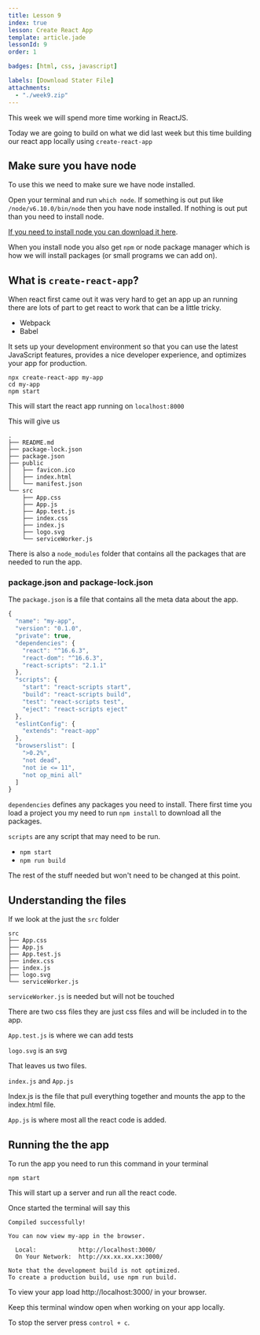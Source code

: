 ```yaml
---
title: Lesson 9
index: true
lesson: Create React App
template: article.jade
lessonId: 9
order: 1

badges: [html, css, javascript]

labels: [Download Stater File]
attachments:
  - "./week9.zip"
---
```


This week we will spend more time working in ReactJS.

<span class="more"></span>

Today we are going to build on what we did last week but this time building our react app locally using `create-react-app`

## Make sure you have node

To use this we need to make sure we have node installed.

Open your terminal and run `which node`.  If something is out put like `/node/v6.10.0/bin/node` then you have node installed.  If nothing is out put than you need to install node.

[If you need to install node you can download it here](https://nodejs.org/en/download/).

When you install node you also get `npm` or node package manager which is how we will install packages (or small programs we can add on).

## What is `create-react-app`?

When react first came out it was very hard to get an app up an running there are lots of part to get react to work that can be a little tricky.

* Webpack
* Babel

It sets up your development environment so that you can use the latest JavaScript features, provides a nice developer experience, and optimizes your app for production.

```shell
npx create-react-app my-app
cd my-app
npm start
```

This will start the react app running on `localhost:8000`

This will give us

```shell
.
├── README.md
├── package-lock.json
├── package.json
├── public
│   ├── favicon.ico
│   ├── index.html
│   └── manifest.json
└── src
    ├── App.css
    ├── App.js
    ├── App.test.js
    ├── index.css
    ├── index.js
    ├── logo.svg
    └── serviceWorker.js
```

There is also a  `node_modules` folder that contains all the packages that are needed to run the app.

### package.json and package-lock.json

The `package.json` is a file that contains all the meta data about the app.

```javascript
{
  "name": "my-app",
  "version": "0.1.0",
  "private": true,
  "dependencies": {
    "react": "^16.6.3",
    "react-dom": "^16.6.3",
    "react-scripts": "2.1.1"
  },
  "scripts": {
    "start": "react-scripts start",
    "build": "react-scripts build",
    "test": "react-scripts test",
    "eject": "react-scripts eject"
  },
  "eslintConfig": {
    "extends": "react-app"
  },
  "browserslist": [
    ">0.2%",
    "not dead",
    "not ie <= 11",
    "not op_mini all"
  ]
}
```

`dependencies` defines any packages you need to install.  There first time you load a project you my need to run `npm install` to download all the packages.

`scripts` are any script that may need to be run.

* `npm start`
* `npm run build`

The rest of the stuff needed but won't need to be changed at this point.

## Understanding the files

If we look at the just the `src` folder

```shell
src
├── App.css
├── App.js
├── App.test.js
├── index.css
├── index.js
├── logo.svg
└── serviceWorker.js
```

`serviceWorker.js` is needed but will not be touched

There are two css files they are just css files and will be included in to the app.

`App.test.js` is where we can add tests

`logo.svg` is an svg

That leaves us two files.

`index.js` and `App.js`

Index.js is the file that pull everything together and mounts the app to the index.html file.

`App.js` is where most all the react code is added.

## Running the the app

To run the app you need to run this command in your terminal

```shell
npm start
```

This will start up a server and run all the react code.

Once started the terminal will say this

```shell
Compiled successfully!

You can now view my-app in the browser.

  Local:            http://localhost:3000/
  On Your Network:  http://xx.xx.xx.xx:3000/

Note that the development build is not optimized.
To create a production build, use npm run build.
```

To view your app load http://localhost:3000/ in your browser.

Keep this terminal window open when working on your app locally.

To stop the server press `control + c`.